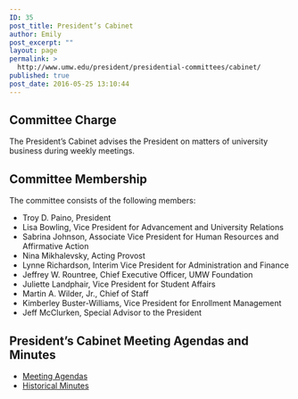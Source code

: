 ```yaml
---
ID: 35
post_title: President’s Cabinet
author: Emily
post_excerpt: ""
layout: page
permalink: >
  http://www.umw.edu/president/presidential-committees/cabinet/
published: true
post_date: 2016-05-25 13:10:44
---
```

<h2>Committee Charge</h2>
The President’s Cabinet advises the President on matters of university business during weekly meetings.
<h2>Committee Membership</h2>
The committee consists of the following members:
<ul>
 	<li>Troy D. Paino, President</li>
 	<li>Lisa Bowling, Vice President for Advancement and University Relations</li>
 	<li>Sabrina Johnson, Associate Vice President for Human Resources and Affirmative Action</li>
 	<li>Nina Mikhalevsky, Acting Provost</li>
 	<li>Lynne Richardson, Interim Vice President for Administration and Finance</li>
 	<li>Jeffrey W. Rountree, Chief Executive Officer, UMW Foundation</li>
 	<li>Juliette Landphair, Vice President for Student Affairs</li>
 	<li>Martin A. Wilder, Jr., Chief of Staff</li>
 	<li>Kimberley Buster-Williams, Vice President for Enrollment Management</li>
 	<li>Jeff McClurken, Special Advisor to the President</li>
</ul>
<h2>President’s Cabinet Meeting Agendas and Minutes</h2>
<ul>
 	<li><a href="https://www.umw.edu/president/presidential-committees/cabinet/presidents-cabinet-meeting-agendas/">Meeting Agendas</a></li>
 	<li><a href="https://www.umw.edu/president/presidential-committees/cabinet/historical-minutes/">Historical Minutes</a></li>
</ul>
&nbsp;
